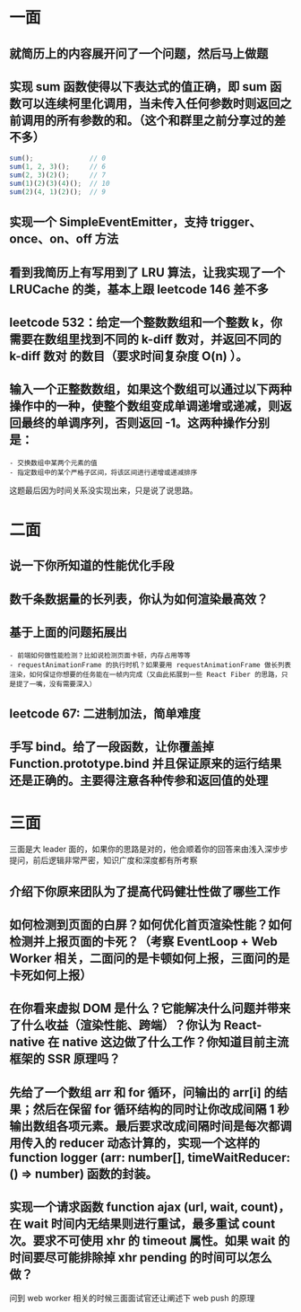 # 一面
## 就简历上的内容展开问了一个问题，然后马上做题
## 实现 sum 函数使得以下表达式的值正确，即 sum 函数可以连续柯里化调用，当未传入任何参数时则返回之前调用的所有参数的和。（这个和群里之前分享过的差不多）
```javascript
sum();              // 0
sum(1, 2, 3)();     // 6
sum(2, 3)(2)();     // 7
sum(1)(2)(3)(4)();  // 10
sum(2)(4, 1)(2)();  // 9
```
## 实现一个 SimpleEventEmitter，支持 trigger、once、on、off 方法
## 看到我简历上有写用到了 LRU 算法，让我实现了一个 LRUCache 的类，基本上跟 leetcode 146 差不多
## leetcode 532：给定一个整数数组和一个整数 k，你需要在数组里找到不同的 k-diff 数对，并返回不同的 k-diff 数对 的数目（要求时间复杂度 O(n) ）。
## 输入一个正整数数组，如果这个数组可以通过以下两种操作中的一种，使整个数组变成单调递增或递减，则返回最终的单调序列，否则返回 -1。这两种操作分别是：
    - 交换数组中某两个元素的值
    - 指定数组中的某个严格子区间，将该区间进行递增或递减排序

这题最后因为时间关系没实现出来，只是说了说思路。

# 二面

## 说一下你所知道的性能优化手段

## 数千条数据量的长列表，你认为如何渲染最高效？

## 基于上面的问题拓展出
    - 前端如何做性能检测？比如说检测页面卡顿，内存占用等等
    - requestAnimationFrame 的执行时机？如果要用 requestAnimationFrame 做长列表渲染，如何保证你想要的任务能在一帧内完成（又由此拓展到一些 React Fiber 的思路，只是提了一嘴，没有需要深入）

## leetcode 67: 二进制加法，简单难度
## 手写 bind。给了一段函数，让你覆盖掉 Function.prototype.bind 并且保证原来的运行结果还是正确的。主要得注意各种传参和返回值的处理

# 三面
三面是大 leader 面的，如果你的思路是对的，他会顺着你的回答来由浅入深步步提问，前后逻辑非常严密，知识广度和深度都有所考察

## 介绍下你原来团队为了提高代码健壮性做了哪些工作
## 如何检测到页面的白屏？如何优化首页渲染性能？如何检测并上报页面的卡死？（考察 EventLoop + Web Worker 相关，二面问的是卡顿如何上报，三面问的是卡死如何上报）

## 在你看来虚拟 DOM 是什么？它能解决什么问题并带来了什么收益（渲染性能、跨端）？你认为 React-native 在 native 这边做了什么工作？你知道目前主流框架的 SSR 原理吗？

## 先给了一个数组 arr 和 for 循环，问输出的 arr[i] 的结果；然后在保留 for 循环结构的同时让你改成间隔 1 秒输出数组各项元素。最后要求改成间隔时间是每次都调用传入的 reducer 动态计算的，实现一个这样的 function logger (arr: number[], timeWaitReducer: () => number) 函数的封装。

## 实现一个请求函数 function ajax (url, wait, count)，在 wait 时间内无结果则进行重试，最多重试 count 次。要求不可使用 xhr 的 timeout 属性。如果 wait 的时间要尽可能排除掉 xhr pending 的时间可以怎么做？

问到 web worker 相关的时候三面面试官还让阐述下 web push 的原理